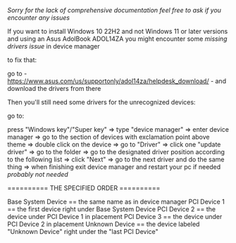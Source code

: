 *Sorry for the lack of comprehensive documentation feel free to ask if you encounter any issues*



If you want to install Windows 10 22H2 and not Windows 11 or later versions and using an Asus AdolBook ADOL14ZA
you might encounter some *missing drivers issue* in device manager

to fix that:

go to - https://www.asus.com/us/supportonly/adol14za/helpdesk_download/ - and download the drivers from there

Then you'll still need some drivers for the unrecognized devices:

go to: 

press "Windows key"/"Super key" => type "device manager"
=> enter device manager => go to the section of devices with exclamation point above theme
=> double click on the device
=> go to "Driver"
=> click one "update driver"
=> go to the folder
=> go to the designated driver position according to the following list => click "Next"
=> go to the next driver and do the same thing
=> when finishing exit device manager and restart your pc if needed *probably not needed*

========== THE SPECIFIED ORDER ==========



Base System Device == the same name as in device manager
PCI Device 1 == the first device right under Base System Device
PCI Device 2 == the device under PCI Device 1 in placement
PCI Device 3 == the device under PCI Device 2 in placement
Unknown Device == the device labeled "Unknown Device" right under the "last PCI Device"